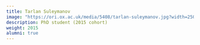 ```yaml
---
title: Tarlan Suleymanov
image: "https://ori.ox.ac.uk/media/5408/tarlan-suleymanov.jpg?width=250&height=250&v=1d9e229f6e85ca0"
description: PhD student (2015 cohort)
weight: 2015
alumni: true
---
```

